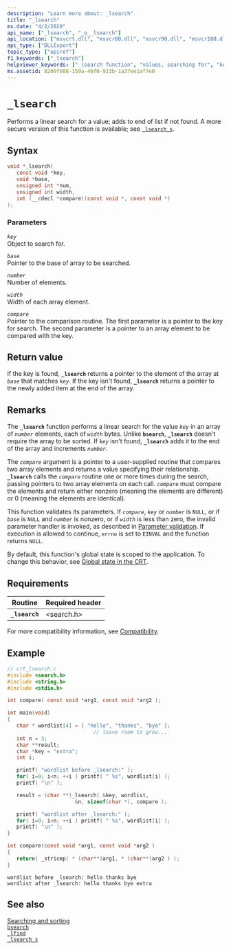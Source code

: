 ```yaml
---
description: "Learn more about: _lsearch"
title: "_lsearch"
ms.date: "4/2/2020"
api_name: ["_lsearch", "_o__lsearch"]
api_location: ["msvcrt.dll", "msvcr80.dll", "msvcr90.dll", "msvcr100.dll", "msvcr100_clr0400.dll", "msvcr110.dll", "msvcr110_clr0400.dll", "msvcr120.dll", "msvcr120_clr0400.dll", "ucrtbase.dll", "api-ms-win-crt-utility-l1-1-0.dll", "api-ms-win-crt-private-l1-1-0.dll"]
api_type: ["DLLExport"]
topic_type: ["apiref"]
f1_keywords: ["_lsearch"]
helpviewer_keywords: ["_lsearch function", "values, searching for", "keys, finding in arrays", "arrays [CRT], searching", "linear searches", "searching, linear", "lsearch function"]
ms.assetid: 8200f608-159a-46f0-923b-1a37ee1af7e0
---
```

# `_lsearch`

Performs a linear search for a value; adds to end of list if not found. A more secure version of this function is available; see [`_lsearch_s`](lsearch-s.md).

## Syntax

```C
void *_lsearch(
   const void *key,
   void *base,
   unsigned int *num,
   unsigned int width,
   int (__cdecl *compare)(const void *, const void *)
);
```

### Parameters

*`key`*\
Object to search for.

*`base`*\
Pointer to the base of array to be searched.

*`number`*\
Number of elements.

*`width`*\
Width of each array element.

*`compare`*\
Pointer to the comparison routine. The first parameter is a pointer to the key for search. The second parameter is a pointer to an array element to be compared with the key.

## Return value

If the key is found, **`_lsearch`** returns a pointer to the element of the array at *`base`* that matches *`key`*. If the key isn't found, **`_lsearch`** returns a pointer to the newly added item at the end of the array.

## Remarks

The **`_lsearch`** function performs a linear search for the value *`key`* in an array of *`number`* elements, each of *`width`* bytes. Unlike **`bsearch`**, **`_lsearch`** doesn't require the array to be sorted. If *`key`* isn't found, **`_lsearch`** adds it to the end of the array and increments *`number`*.

The *`compare`* argument is a pointer to a user-supplied routine that compares two array elements and returns a value specifying their relationship. **`_lsearch`** calls the *`compare`* routine one or more times during the search, passing pointers to two array elements on each call. *`compare`* must compare the elements and return either nonzero (meaning the elements are different) or 0 (meaning the elements are identical).

This function validates its parameters. If *`compare`*, *`key`* or *`number`* is `NULL`, or if *`base`* is `NULL` and *`number`* is nonzero, or if *`width`* is less than zero, the invalid parameter handler is invoked, as described in [Parameter validation](../parameter-validation.md). If execution is allowed to continue, `errno` is set to `EINVAL` and the function returns `NULL`.

By default, this function's global state is scoped to the application. To change this behavior, see [Global state in the CRT](../global-state.md).

## Requirements

| Routine | Required header |
|---|---|
| **`_lsearch`** | \<search.h> |

For more compatibility information, see [Compatibility](../compatibility.md).

## Example

```C
// crt_lsearch.c
#include <search.h>
#include <string.h>
#include <stdio.h>

int compare( const void *arg1, const void *arg2 );

int main(void)
{
   char * wordlist[4] = { "hello", "thanks", "bye" };
                            // leave room to grow...
   int n = 3;
   char **result;
   char *key = "extra";
   int i;

   printf( "wordlist before _lsearch:" );
   for( i=0; i<n; ++i ) printf( " %s", wordlist[i] );
   printf( "\n" );

   result = (char **)_lsearch( &key, wordlist,
                      &n, sizeof(char *), compare );

   printf( "wordlist after _lsearch:" );
   for( i=0; i<n; ++i ) printf( " %s", wordlist[i] );
   printf( "\n" );
}

int compare(const void *arg1, const void *arg2 )
{
   return( _stricmp( * (char**)arg1, * (char**)arg2 ) );
}
```

```Output
wordlist before _lsearch: hello thanks bye
wordlist after _lsearch: hello thanks bye extra
```

## See also

[Searching and sorting](../searching-and-sorting.md)\
[`bsearch`](bsearch.md)\
[`_lfind`](lfind.md)\
[`_lsearch_s`](lsearch-s.md)
